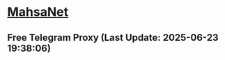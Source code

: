 
# [MahsaNet](https://t.me/mahsa_net)
## Free Telegram Proxy (Last Update: 2025-06-23 19:38:06)

    
